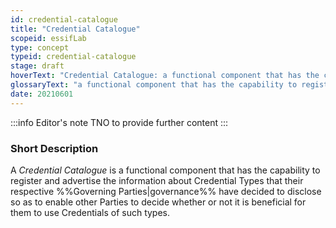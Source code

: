 ```yaml
---
id: credential-catalogue
title: "Credential Catalogue"
scopeid: essifLab
type: concept
typeid: credential-catalogue
stage: draft
hoverText: "Credential Catalogue: a functional component that has the capability to register and advertise the information about Credential Types that their respective Governing Parties have decided to disclose so as to enable other Parties to decide whether or not it is beneficial for them to use Credentials of such types."
glossaryText: "a functional component that has the capability to register and advertise the information about %%credential types^credential-type%% that their respective %%governing parties^governance%% have decided to disclose so as to enable other %%parties^party%% to decide whether or not it is beneficial for them to use %%credentials^credential%% of such types."
date: 20210601
---
```


:::info Editor's note
TNO to provide further content
:::

### Short Description

A *Credential Catalogue* is a functional component that has the capability to register and advertise the information about Credential Types that their respective %%Governing Parties|governance%% have decided to disclose so as to enable other Parties to decide whether or not it is beneficial for them to use Credentials of such types.